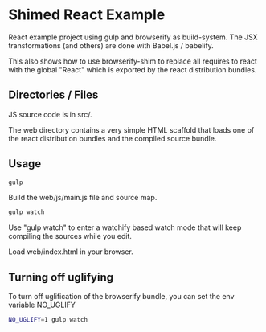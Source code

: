 # Shimed React Example #

React example project using gulp and browserify as build-system. The JSX transformations (and others) are done with
Babel.js / babelify.
 
This also shows how to use browserify-shim to replace all requires to react with the global "React" which is exported
by the react distribution bundles.

## Directories / Files ##

JS source code is in src/.

The web directory contains a very simple HTML scaffold that loads one of the react distribution bundles and the 
compiled source bundle.

## Usage ##

```bash
gulp
```

Build the web/js/main.js file and source map. 
  
```bash
gulp watch
```
Use "gulp watch" to enter a watchify based watch mode that will keep compiling the sources while you edit.

Load web/index.html in your browser.

## Turning off uglifying ##

To turn off uglification of the browserify bundle, you can set the env variable NO_UGLIFY


```bash
NO_UGLIFY=1 gulp watch
```
